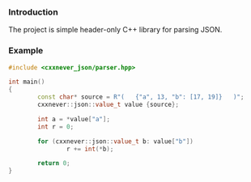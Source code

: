 ### Introduction

The project is simple header-only C++ library for parsing JSON.

### Example

```cpp
#include <cxxnever_json/parser.hpp>

int main()
{
        const char* source = R"(   {"a", 13, "b": [17, 19]}   )";
        cxxnever::json::value_t value {source};

        int a = *value["a"];
        int r = 0;

        for (cxxnever::json::value_t b: value["b"])
                r += int(*b);

        return 0;
}

```
